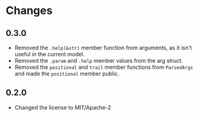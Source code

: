 # Changes
## 0.3.0
- Removed the ```.help(&str)``` member function from arguments, as it isn't useful in the current model.
- Removed the ```.param``` and ```.help``` member values from the arg struct.
- Removed the ```positional``` and ```trail``` member functions from ```ParsedArgs``` and made the ```positional``` member public.

## 0.2.0
- Changed the license to MIT/Apache-2
